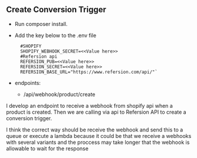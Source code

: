 ## Create Conversion Trigger

- Run composer install.
- Add the key below to the .env file

        #SHOPIFY
        SHOPIFY_WEBHOOK_SECRET=<<Value here>>
        #Refersion api
        REFERSION_PUB=<<Value here>>
        REFERSION_SECRET=<<Value here>>
        REFERSION_BASE_URL="https://www.refersion.com/api/"`
- endpoints: 
    - /api/webhook/product/create
    
I develop an endpoint to receive a webhook from shopify api when a product is created.
Then we are calling via api to Refersion API to create a conversion trigger.

I think the correct way should be receive the webhook and send this to a queue or 
execute a lambda because it could be that we receive a webhooks with several variants 
and the proccess may take longer that the webhook is allowable to wait for the response

